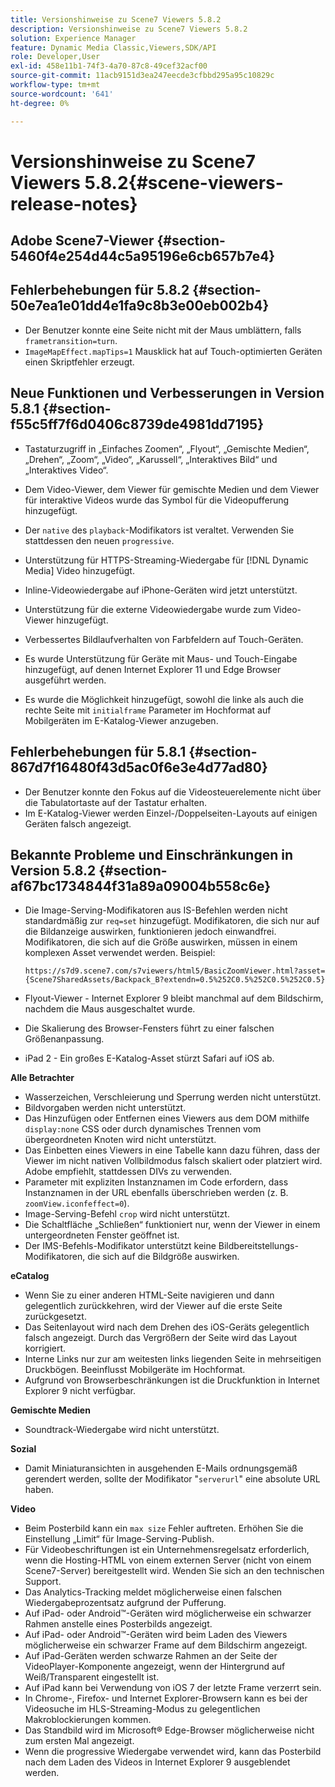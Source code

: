 ```yaml
---
title: Versionshinweise zu Scene7 Viewers 5.8.2
description: Versionshinweise zu Scene7 Viewers 5.8.2
solution: Experience Manager
feature: Dynamic Media Classic,Viewers,SDK/API
role: Developer,User
exl-id: 458e11b1-74f3-4a70-87c8-49cef32acf00
source-git-commit: 11acb9151d3ea247eecde3cfbbd295a95c10829c
workflow-type: tm+mt
source-wordcount: '641'
ht-degree: 0%

---
```


# Versionshinweise zu Scene7 Viewers 5.8.2{#scene-viewers-release-notes}

## Adobe Scene7-Viewer {#section-5460f4e254d44c5a95196e6cb657b7e4}

## Fehlerbehebungen für 5.8.2 {#section-50e7ea1e01dd4e1fa9c8b3e00eb002b4}

* Der Benutzer konnte eine Seite nicht mit der Maus umblättern, falls `frametransition=turn`.
* `ImageMapEffect.mapTips=1` Mausklick hat auf Touch-optimierten Geräten einen Skriptfehler erzeugt.

## Neue Funktionen und Verbesserungen in Version 5.8.1 {#section-f55c5ff7f6d0406c8739de4981dd7195}

* Tastaturzugriff in „Einfaches Zoomen“, „Flyout“, „Gemischte Medien“, „Drehen“, „Zoom“, „Video“, „Karussell“, „Interaktives Bild“ und „Interaktives Video“.
* Dem Video-Viewer, dem Viewer für gemischte Medien und dem Viewer für interaktive Videos wurde das Symbol für die Videopufferung hinzugefügt.
* Der `native` des `playback`-Modifikators ist veraltet. Verwenden Sie stattdessen den neuen `progressive`.

* Unterstützung für HTTPS-Streaming-Wiedergabe für [!DNL Dynamic Media] Video hinzugefügt.
* Inline-Videowiedergabe auf iPhone-Geräten wird jetzt unterstützt.
* Unterstützung für die externe Videowiedergabe wurde zum Video-Viewer hinzugefügt.
* Verbessertes Bildlaufverhalten von Farbfeldern auf Touch-Geräten.
* Es wurde Unterstützung für Geräte mit Maus- und Touch-Eingabe hinzugefügt, auf denen Internet Explorer 11 und Edge Browser ausgeführt werden.
* Es wurde die Möglichkeit hinzugefügt, sowohl die linke als auch die rechte Seite mit `initialframe` Parameter im Hochformat auf Mobilgeräten im E-Katalog-Viewer anzugeben.

## Fehlerbehebungen für 5.8.1 {#section-867d7f16480f43d5ac0f6e3e4d77ad80}

* Der Benutzer konnte den Fokus auf die Videosteuerelemente nicht über die Tabulatortaste auf der Tastatur erhalten.
* Im E-Katalog-Viewer werden Einzel-/Doppelseiten-Layouts auf einigen Geräten falsch angezeigt.

## Bekannte Probleme und Einschränkungen in Version 5.8.2 {#section-af67bc1734844f31a89a09004b558c6e}

* Die Image-Serving-Modifikatoren aus IS-Befehlen werden nicht standardmäßig zur `req=set` hinzugefügt. Modifikatoren, die sich nur auf die Bildanzeige auswirken, funktionieren jedoch einwandfrei. Modifikatoren, die sich auf die Größe auswirken, müssen in einem komplexen Asset verwendet werden. Beispiel:

  `https://s7d9.scene7.com/s7viewers/html5/BasicZoomViewer.html?asset= {Scene7SharedAssets/Backpack_B?extendn=0.5%252C0.5%252C0.5%252C0.5}`

* Flyout-Viewer - Internet Explorer 9 bleibt manchmal auf dem Bildschirm, nachdem die Maus ausgeschaltet wurde.
* Die Skalierung des Browser-Fensters führt zu einer falschen Größenanpassung.
* iPad 2 - Ein großes E-Katalog-Asset stürzt Safari auf iOS ab.

**Alle Betrachter**

* Wasserzeichen, Verschleierung und Sperrung werden nicht unterstützt.
* Bildvorgaben werden nicht unterstützt.
* Das Hinzufügen oder Entfernen eines Viewers aus dem DOM mithilfe `display:none` CSS oder durch dynamisches Trennen vom übergeordneten Knoten wird nicht unterstützt.
* Das Einbetten eines Viewers in eine Tabelle kann dazu führen, dass der Viewer im nicht nativen Vollbildmodus falsch skaliert oder platziert wird. Adobe empfiehlt, stattdessen DIVs zu verwenden.
* Parameter mit expliziten Instanznamen im Code erfordern, dass Instanznamen in der URL ebenfalls überschrieben werden (z. B. `zoomView.iconfeffect=0`).
* Image-Serving-Befehl `crop` wird nicht unterstützt.
* Die Schaltfläche „Schließen“ funktioniert nur, wenn der Viewer in einem untergeordneten Fenster geöffnet ist.
* Der IMS-Befehls-Modifikator unterstützt keine Bildbereitstellungs-Modifikatoren, die sich auf die Bildgröße auswirken.

**eCatalog**

* Wenn Sie zu einer anderen HTML-Seite navigieren und dann gelegentlich zurückkehren, wird der Viewer auf die erste Seite zurückgesetzt.
* Das Seitenlayout wird nach dem Drehen des iOS-Geräts gelegentlich falsch angezeigt. Durch das Vergrößern der Seite wird das Layout korrigiert.
* Interne Links nur zur am weitesten links liegenden Seite in mehrseitigen Druckbögen. Beeinflusst Mobilgeräte im Hochformat.
* Aufgrund von Browserbeschränkungen ist die Druckfunktion in Internet Explorer 9 nicht verfügbar.

**Gemischte Medien**

* Soundtrack-Wiedergabe wird nicht unterstützt.

**Sozial**

* Damit Miniaturansichten in ausgehenden E-Mails ordnungsgemäß gerendert werden, sollte der Modifikator &quot;`serverurl`&quot; eine absolute URL haben.

**Video**

* Beim Posterbild kann ein `max size` Fehler auftreten. Erhöhen Sie die Einstellung „Limit“ für Image-Serving-Publish.
* Für Videobeschriftungen ist ein Unternehmensregelsatz erforderlich, wenn die Hosting-HTML von einem externen Server (nicht von einem Scene7-Server) bereitgestellt wird. Wenden Sie sich an den technischen Support.
* Das Analytics-Tracking meldet möglicherweise einen falschen Wiedergabeprozentsatz aufgrund der Pufferung.
* Auf iPad- oder Android™-Geräten wird möglicherweise ein schwarzer Rahmen anstelle eines Posterbilds angezeigt.
* Auf iPad- oder Android™-Geräten wird beim Laden des Viewers möglicherweise ein schwarzer Frame auf dem Bildschirm angezeigt.
* Auf iPad-Geräten werden schwarze Rahmen an der Seite der VideoPlayer-Komponente angezeigt, wenn der Hintergrund auf Weiß/Transparent eingestellt ist.
* Auf iPad kann bei Verwendung von iOS 7 der letzte Frame verzerrt sein.
* In Chrome-, Firefox- und Internet Explorer-Browsern kann es bei der Videosuche im HLS-Streaming-Modus zu gelegentlichen Makroblockierungen kommen.
* Das Standbild wird im Microsoft® Edge-Browser möglicherweise nicht zum ersten Mal angezeigt.
* Wenn die progressive Wiedergabe verwendet wird, kann das Posterbild nach dem Laden des Videos in Internet Explorer 9 ausgeblendet werden.
